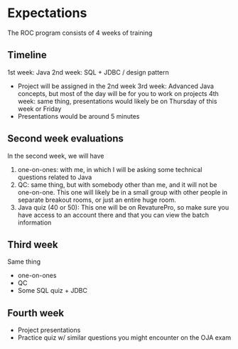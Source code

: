 # Expectations

The ROC program consists of 4 weeks of training

## Timeline
1st week: Java
2nd week: SQL + JDBC / design pattern
- Project will be assigned in the 2nd week
3rd week: Advanced Java concepts, but most of the day will be for you to work on projects
4th week: same thing, presentations would likely be on Thursday of this week or Friday
- Presentations would be around 5 minutes

## Second week evaluations
In the second week, we will have
1. one-on-ones: with me, in which I will be asking some technical questions related to Java
2. QC: same thing, but with somebody other than me, and it will not be one-on-one. This one will likely be in a small group with other people in separate breakout rooms, or just an entire huge room.
3. Java quiz (40 or 50): This one will be on RevaturePro, so make sure you have access to an account there and that you can view the batch information

## Third week
Same thing
- one-on-ones
- QC
- Some SQL quiz + JDBC

## Fourth week
- Project presentations
- Practice quiz w/ similar questions you might encounter on the OJA exam